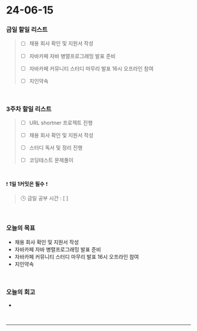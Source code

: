 # 24-06-15
### 금일 할일 리스트
> - [ ]  채용 회사 확인 및 지원서 작성
>
> - [ ]  자바카페 자바 병렬프로그래밍 발표 준비
>
> - [ ]  자바카페 커뮤니티 스터디 마무리 발표 16시 오프라인 참여
>
> - [ ]  지인약속

<br/>

### 3주차 할일 리스트  
> - [ ]  URL shortner 프로젝트 진행
>
> - [ ]  채용 회사 확인 및 지원서 작성
>
> - [ ]  스터디 독서 및 정리 진행
>
> - [ ]  코딩테스트 문제풀이

<br/>

❗ **1일 1커밋은 필수** ❗
> 🕒 금일 공부 시간 : [  ]

<br/>

### 오늘의 목표
- 채용 회사 확인 및 지원서 작성
- 자바카페 자바 병렬프로그래밍 발표 준비
- 자바카페 커뮤니티 스터디 마무리 발표 16시 오프라인 참여
- 지인약속


<br>

### 오늘의 회고
- 


<br/>

------------  
